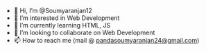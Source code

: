 - 👋 Hi, I’m @Soumyaranjan12
- 👀 I’m interested in Web Development
- 🌱 I’m currently learning HTML, JS
- 💞️ I’m looking to collaborate on Web Development
- 📫 How to reach me (mail @ pandasoumyaranjan24@gmail.com)

<!---
Soumyaranjan12/Soumyaranjan12 is a ✨ special ✨ repository because its `README.md` (this file) appears on your GitHub profile.
You can click the Preview link to take a look at your changes.
--->
